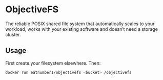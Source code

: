 # ObjectiveFS

The reliable POSIX shared file system that automatically scales to your
workload, works with your existing software and doesn’t need a storage cluster.

## Usage

First create your filesystem elsewhere. Then:

```sh
docker run eatnumber1/objectivefs <bucket> /objectivefs
```
